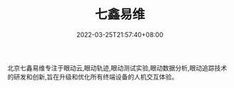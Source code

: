 ﻿---
weight: 
title: "七鑫易维"
description: "北京七鑫易维专注于眼动云,眼动轨迹,眼动测试实验,眼动数据分析,眼动追踪技术的研发和创新,旨在升级和优化所有终端设备的人机交互体验。"
date: 2022-03-25T21:57:40+08:00
lastmod: 2022-03-25T16:45:40+08:00
draft: false
authors: ["Metabd"]
featuredImage: "311.jpg"
link: "https://www.7invensun.com/"
tags: ["七鑫易维","人机交互"]
categories: ["navigation"]
navigation: ["人机交互"]
lightgallery: true
toc: true
pinned: false
recommend: false
recommend1: false
---
北京七鑫易维专注于眼动云,眼动轨迹,眼动测试实验,眼动数据分析,眼动追踪技术的研发和创新,旨在升级和优化所有终端设备的人机交互体验。
